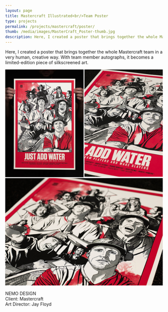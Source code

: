 ```yaml
---
layout: page
title: Mastercraft Illustrated<br/>Team Poster
type: projects
permalink: /projects/mastercraft/poster/
thumb: /media/images/MasterCraft_Poster-thumb.jpg
description: Here, I created a poster that brings together the whole Mastercraft team in a very human, creative way. With team member autographs, it becomes a limited-edition piece of silkscreened art.
---
```



Here, I created a poster that brings together the whole Mastercraft team in a very human, creative way. With team member autographs, it becomes a limited-edition piece of silkscreened art.


![](/media/images/MasterCraft_Poster_1.jpg)
![](/media/images/MasterCraft_Poster_2.jpg)

NEMO DESIGN<br/>
Client: Mastercraft<br/>
Art Director: Jay Floyd